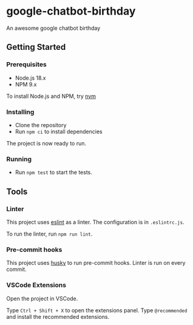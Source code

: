 # google-chatbot-birthday

An awesome google chatbot birthday



## Getting Started

### Prerequisites

-   Node.js 18.x
-   NPM 9.x

To install Node.js and NPM, try [nvm](https://github.com/nvm-sh/nvm#installing-and-updating)

### Installing

-   Clone the repository
-   Run `npm ci` to install dependencies

The project is now ready to run.

### Running

-   Run `npm test` to start the tests.

## Tools

### Linter

This project uses [eslint](https://eslint.org/) as a linter. The configuration is in `.eslintrc.js`.

To run the linter, run `npm run lint`.

### Pre-commit hooks

This project uses [husky](https://github.com/typicode/husky) to run pre-commit hooks. Linter is run on every commit.

### VSCode Extensions

Open the project in VSCode.

Type `Ctrl + Shift + X` to open the extensions panel. Type `@recommended` and install the recommended extensions.
